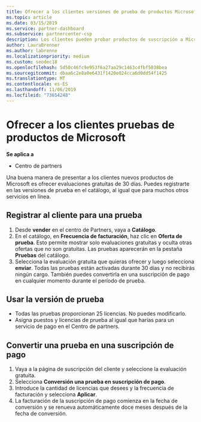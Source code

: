 ```yaml
---
title: Ofrecer a los clientes versiones de prueba de productos Microsoft | Centro de partners
ms.topic: article
ms.date: 03/15/2019
ms.service: partner-dashboard
ms.subservice: partnercenter-csp
description: Los clientes pueden probar productos de suscripción a Microsoft durante 30 días. Puede registrarse para estas pruebas en el catálogo del mismo modo que otros muchos servicios en línea.
author: LauraBrenner
ms.author: labrenne
ms.localizationpriority: medium
ms.custom: seodec18
ms.openlocfilehash: 5d50c46fc9e953f6a27aa29c1463c4fbf5038bea
ms.sourcegitcommit: dbaa6c2e8a0e6431f1420e024cca6d0dd54f1425
ms.translationtype: MT
ms.contentlocale: es-ES
ms.lasthandoff: 11/06/2019
ms.locfileid: "73654248"
---
```

# <a name="offer-your-customers-trials-of-microsoft-products"></a>Ofrecer a los clientes pruebas de productos de Microsoft

**Se aplica a**

-  Centro de partners

Una buena manera de presentar a los clientes nuevos productos de Microsoft es ofrecer evaluaciones gratuitas de 30 días. Puedes registrarte en las versiones de prueba en el catálogo, al igual que para muchos otros servicios en línea.  

## <a name="sign-your-customer-up-for-a-trial"></a>Registrar al cliente para una prueba

1.  Desde **vender** en el centro de Partners, vaya a **Catálogo**. 
2.  En el catálogo, en **Frecuencia de facturación**, haz clic en **Oferta de prueba**. Esto permite mostrar solo evaluaciones gratuitas y oculta otras ofertas que no son gratuitas. Las pruebas aparecerán en la pestaña **Pruebas** del catálogo.
3.  Selecciona la evaluación gratuita que quieras ofrecer y luego selecciona **enviar**. Todas las pruebas están activadas durante 30 días y no recibirás ningún cargo. También puedes convertirla en una suscripción de pago en cualquier momento durante el período de prueba.

## <a name="using-the-trial"></a>Usar la versión de prueba

- Todas las pruebas proporcionan 25 licencias. No puedes modificarlo.
- Asigna puestos y licencias de prueba al igual que harías para un servicio de pago en el Centro de partners.

## <a name="converting-a-trial-to-a-paid-subscription"></a>Convertir una prueba en una suscripción de pago

1.  Vaya a la página de suscripción del cliente y seleccione la evaluación gratuita.
2.  Selecciona **Conversión una prueba en suscripción de pago**.
3.  Introduce la cantidad de licencias que desees y la frecuencia de facturación y selecciona **Aplicar**.
4.  La facturación de la suscripción de pago comienza en la fecha de conversión y se renueva automáticamente doce meses después de la fecha de conversión. 

